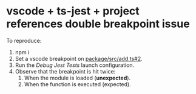 # vscode + ts-jest + project references double breakpoint issue

To reproduce:

1. npm i
2. Set a vscode breakpoint on [package/src/add.ts#2](src/add.ts#2).
3. Run the _Debug Jest Tests_ launch configuration.
4. Observe that the breakpoint is hit twice:
   1. When the module is loaded (**unexpected**).
   2. When the function is executed (expected).
